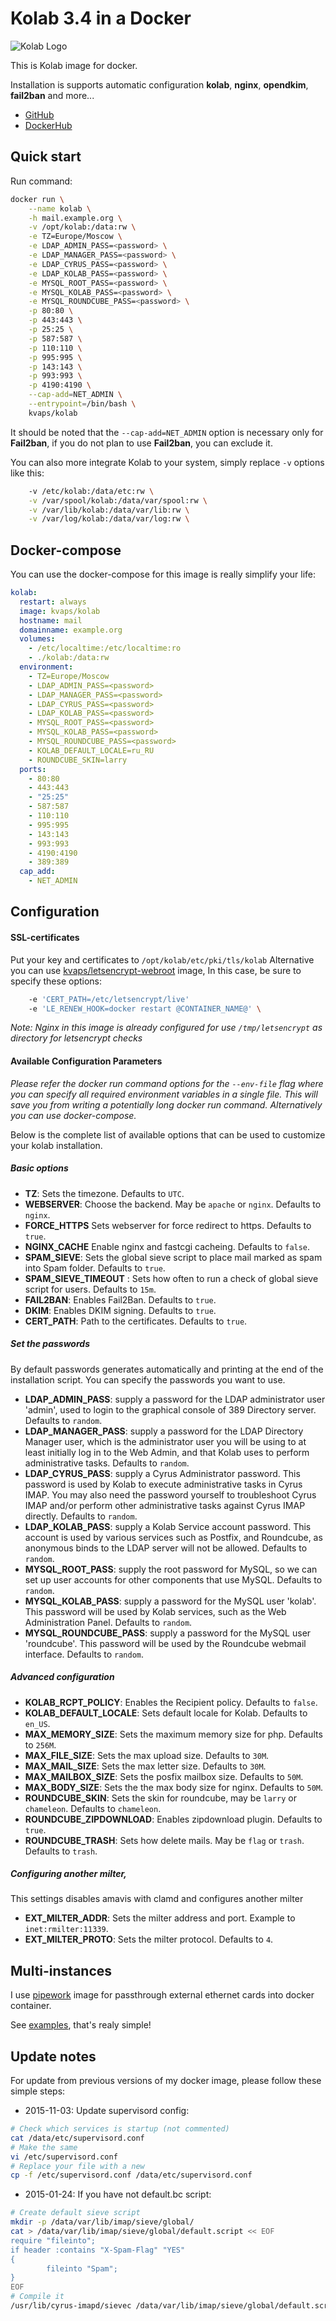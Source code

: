 Kolab 3.4 in a Docker
=====================

![Kolab Logo](https://github.com/kvaps/docker-kolab/blob/img/kolab.png?raw=true)

This is Kolab image for docker.

Installation is supports automatic configuration **kolab**, **nginx**, **opendkim**, **fail2ban** and more...

  - [GitHub](https://github.com/kvaps/docker-kolab)
  - [DockerHub](https://hub.docker.com/r/kvaps/kolab/)

Quick start
-----------

Run command:
```bash
docker run \
    --name kolab \
    -h mail.example.org \
    -v /opt/kolab:/data:rw \
    -e TZ=Europe/Moscow \
    -e LDAP_ADMIN_PASS=<password> \
    -e LDAP_MANAGER_PASS=<password> \
    -e LDAP_CYRUS_PASS=<password> \
    -e LDAP_KOLAB_PASS=<password> \
    -e MYSQL_ROOT_PASS=<password> \
    -e MYSQL_KOLAB_PASS=<password> \
    -e MYSQL_ROUNDCUBE_PASS=<password> \
    -p 80:80 \
    -p 443:443 \
    -p 25:25 \
    -p 587:587 \
    -p 110:110 \
    -p 995:995 \
    -p 143:143 \
    -p 993:993 \
    -p 4190:4190 \
    --cap-add=NET_ADMIN \
    --entrypoint=/bin/bash \
    kvaps/kolab
```
It should be noted that the `--cap-add=NET_ADMIN` option is necessary only for **Fail2ban**, if you do not plan to use **Fail2ban**, you can exclude it.

You can also more integrate Kolab to your system, simply replace `-v` options like this:
```bash
    -v /etc/kolab:/data/etc:rw \
    -v /var/spool/kolab:/data/var/spool:rw \
    -v /var/lib/kolab:/data/var/lib:rw \
    -v /var/log/kolab:/data/var/log:rw \
```

Docker-compose
--------------

You can use the docker-compose for this image is really simplify your life:

```yaml
kolab:
  restart: always
  image: kvaps/kolab
  hostname: mail
  domainname: example.org
  volumes:
    - /etc/localtime:/etc/localtime:ro
    - ./kolab:/data:rw
  environment:
    - TZ=Europe/Moscow
    - LDAP_ADMIN_PASS=<password>
    - LDAP_MANAGER_PASS=<password>
    - LDAP_CYRUS_PASS=<password>
    - LDAP_KOLAB_PASS=<password>
    - MYSQL_ROOT_PASS=<password>
    - MYSQL_KOLAB_PASS=<password>
    - MYSQL_ROUNDCUBE_PASS=<password>
    - KOLAB_DEFAULT_LOCALE=ru_RU
    - ROUNDCUBE_SKIN=larry
  ports:
    - 80:80
    - 443:443
    - "25:25"
    - 587:587
    - 110:110
    - 995:995
    - 143:143
    - 993:993
    - 4190:4190
    - 389:389
  cap_add:
    - NET_ADMIN
```

Configuration
-------------

#### SSL-certificates

Put your key and certificates to `/opt/kolab/etc/pki/tls/kolab`
Alternative you can use [kvaps/letsencrypt-webroot](https://github.com/kvaps/docker-letsencrypt-webroot) image, 
In this case, be sure to specify these options:
```bash
    -e 'CERT_PATH=/etc/letsencrypt/live'
    -e 'LE_RENEW_HOOK=docker restart @CONTAINER_NAME@' \
```
*Note: Nginx in this image is already configured for use `/tmp/letsencrypt` as directory for letsencrypt checks*

#### Available Configuration Parameters

*Please refer the docker run command options for the `--env-file` flag where you can specify all required environment variables in a single file. This will save you from writing a potentially long docker run command. Alternatively you can use docker-compose.*

Below is the complete list of available options that can be used to customize your kolab installation.

##### Basic options

  - **TZ**: Sets the timezone. Defaults to `UTC`.
  - **WEBSERVER**: Choose the backend. May be `apache` or `nginx`. Defaults to `nginx`.
  - **FORCE_HTTPS** Sets webserver for force redirect to https. Defaults to `true`.
  - **NGINX_CACHE** Enable nginx and fastcgi cacheing. Defaults to `false`.
  - **SPAM_SIEVE**: Sets the global sieve script to place mail marked as spam into Spam folder. Defaults to `true`.
  - **SPAM_SIEVE_TIMEOUT** : Sets how often to run a check of global sieve script for users. Defaults to `15m`.
  - **FAIL2BAN**: Enables Fail2Ban. Defaults to `true`.
  - **DKIM**: Enables DKIM signing. Defaults to `true`.
  - **CERT_PATH**: Path to the certificates. Defaults to `true`.

##### Set the passwords

By default passwords generates automatically and printing at the end of the installation script. You can specify the passwords you want to use.

  - **LDAP_ADMIN_PASS**: supply a password for the LDAP administrator user 'admin', used to login to the graphical console of 389 Directory server. Defaults to `random`.
  - **LDAP_MANAGER_PASS**: supply a password for the LDAP Directory Manager user, which is the administrator user you will be using to at least initially log in to the Web Admin, and that Kolab uses to perform administrative tasks. Defaults to `random`.
  - **LDAP_CYRUS_PASS**: supply a Cyrus Administrator password. This password is used by Kolab to execute administrative tasks in Cyrus IMAP. You may also need the password yourself to troubleshoot Cyrus IMAP and/or perform other administrative tasks against Cyrus IMAP directly. Defaults to `random`.
  - **LDAP_KOLAB_PASS**: supply a Kolab Service account password. This account is used by various services such as Postfix, and Roundcube, as anonymous binds to the LDAP server will not be allowed. Defaults to `random`.
  - **MYSQL_ROOT_PASS**: supply the root password for MySQL, so we can set up user accounts for other components that use MySQL. Defaults to `random`.
  - **MYSQL_KOLAB_PASS**: supply a password for the MySQL user 'kolab'. This password will be used by Kolab services, such as the Web Administration Panel. Defaults to `random`.
  - **MYSQL_ROUNDCUBE_PASS**: supply a password for the MySQL user 'roundcube'. This password will be used by the Roundcube webmail interface. Defaults to `random`.

##### Advanced configuration

  - **KOLAB_RCPT_POLICY**: Enables the Recipient policy. Defaults to `false`.
  - **KOLAB_DEFAULT_LOCALE**: Sets default locale for Kolab. Defaults to `en_US`.
  - **MAX_MEMORY_SIZE**: Sets the maximum memory size for php. Defaults to `256M`.
  - **MAX_FILE_SIZE**: Sets the max upload size. Defaults to `30M`.
  - **MAX_MAIL_SIZE**: Sets the max letter size. Defaults to `30M`.
  - **MAX_MAILBOX_SIZE**: Sets the posfix mailbox size. Defaults to `50M`.
  - **MAX_BODY_SIZE**: Sets the the max body size for nginx. Defaults to `50M`.
  - **ROUNDCUBE_SKIN**: Sets the skin for roundcube, may be `larry` or `chameleon`. Defaults to `chameleon`.
  - **ROUNDCUBE_ZIPDOWNLOAD**: Enables zipdownload plugin. Defaults to `true`.
  - **ROUNDCUBE_TRASH**: Sets how delete mails. May be `flag` or `trash`. Defaults to `trash`.

##### Configuring another milter,

This settings disables amavis with clamd and configures another milter

  - **EXT_MILTER_ADDR**: Sets the milter address and port. Example to `inet:rmilter:11339`.
  - **EXT_MILTER_PROTO**: Sets the milter protocol. Defaults to `4`.

Multi-instances
---------------

I use [pipework](https://hub.docker.com/r/dreamcat4/pipework/) image for passthrough external ethernet cards into docker container.

See [examples](https://github.com/dreamcat4/docker-images/blob/master/pipework/3.%20Examples.md), that's realy simple!

Update notes
------------

For update from previous versions of my docker image, please follow these simple steps:

  - 2015-11-03: Update supervisord config:

```bash
# Сheck which services is startup (not commented)
cat /data/etc/supervisord.conf
# Make the same
vi /etc/supervisord.conf
# Replace your file with a new
cp -f /etc/supervisord.conf /data/etc/supervisord.conf
```



  - 2015-01-24: If you have not default.bc script:

```bash
# Create default sieve script
mkdir -p /data/var/lib/imap/sieve/global/
cat > /data/var/lib/imap/sieve/global/default.script << EOF
require "fileinto";
if header :contains "X-Spam-Flag" "YES"
{
        fileinto "Spam";
}
EOF
# Compile it
/usr/lib/cyrus-imapd/sievec /data/var/lib/imap/sieve/global/default.script /data/var/lib/imap/sieve/global/default.bc
```
